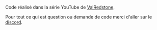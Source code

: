Code réalisé dans la série YouTube de [ValRedstone](https://www.youtube.com/playlist?list=PLZ_dUJFNzsKAHpiy0i7azUmxGsIjxroEz).

Pour tout ce qui est question ou demande de code merci d'aller sur le [discord](https://discord.gg/uj3UpDtCf2).

